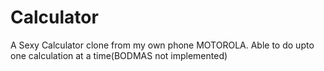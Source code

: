 # Calculator
A Sexy Calculator clone from my own phone MOTOROLA. Able to do upto one calculation at a time(BODMAS not implemented)
